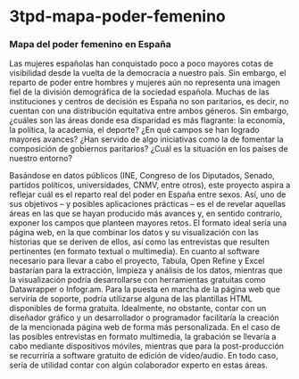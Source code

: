 # 3tpd-mapa-poder-femenino

### Mapa del poder femenino en España

Las mujeres españolas han conquistado poco a poco mayores cotas de visibilidad desde la vuelta de la democracia a nuestro país. Sin embargo, el reparto de poder entre hombres y mujeres aún no representa una imagen fiel de la división demográfica de la sociedad española. Muchas de las instituciones y centros de decisión es España no son paritarios, es decir, no cuentan con una distribución equitativa entre ambos géneros. Sin embargo, ¿cuáles son las áreas donde esa disparidad es más flagrante: la economía, la política, la academia, el deporte? ¿En qué campos se han logrado mayores avances? ¿Han servido de algo iniciativas como la de fomentar la composición de gobiernos paritarios? ¿Cuál es la situación en los países de nuestro entorno?

Basándose en datos públicos (INE, Congreso de los Diputados, Senado, partidos políticos, universidades, CNMV, entre otros), este proyecto aspira a reflejar cuál es el reparto real del poder en España entre sexos. Así, uno de sus objetivos – y posibles aplicaciones prácticas – es el de revelar aquellas áreas en las que se hayan producido más avances y, en sentido contrario, exponer los campos que planteen mayores retos. El formato ideal sería una página web, en la que combinar los datos y su visualización con las historias que se deriven de ellos, así como las entrevistas que resulten pertinentes (en formato textual o multimedia). En cuanto al software necesario para llevar a cabo el proyecto, Tabula, Open Refine y Excel bastarían para la extracción, limpieza y análisis de los datos, mientras que la visualización podría desarrollarse con herramientas gratuitas como Datawrapper o Infogr.am. Para la puesta en marcha de la página web que serviría de soporte, podría utilizarse alguna de las plantillas HTML disponibles de forma gratuita. Idealmente, no obstante, contar con un diseñador gráfico y un desarrollador o programador facilitaría la creación de la mencionada página web de forma más personalizada. En el caso de las posibles entrevistas en formato multimedia, la grabación se llevaría a cabo mediante dispositivos móviles, mientras que para la post-producción se recurriría a software gratuito de edición de vídeo/audio. En todo caso, sería de utilidad contar con algún colaborador experto en estas áreas.

